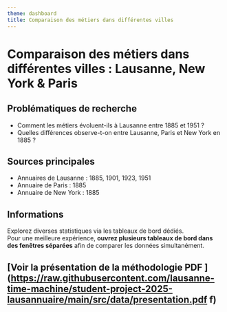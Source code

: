 ```yaml
---
theme: dashboard
title: Comparaison des métiers dans différentes villes
---
```


# Comparaison des métiers dans différentes villes : Lausanne, New York & Paris

## Problématiques de recherche
- Comment les métiers évoluent-ils à Lausanne entre 1885 et 1951 ?
- Quelles différences observe-t-on entre Lausanne, Paris et New York en 1885 ?

## Sources principales
- Annuaires de Lausanne : 1885, 1901, 1923, 1951
- Annuaire de Paris : 1885
- Annuaire de New York : 1885

## Informations
Explorez diverses statistiques via les tableaux de bord dédiés.  
Pour une meilleure expérience, **ouvrez plusieurs tableaux de bord dans des fenêtres séparées** afin de comparer les données simultanément.

[Voir la présentation de la méthodologie PDF ](https://raw.githubusercontent.com/lausanne-time-machine/student-project-2025-lausannuaire/main/src/data/presentation.pdf
f)
---
